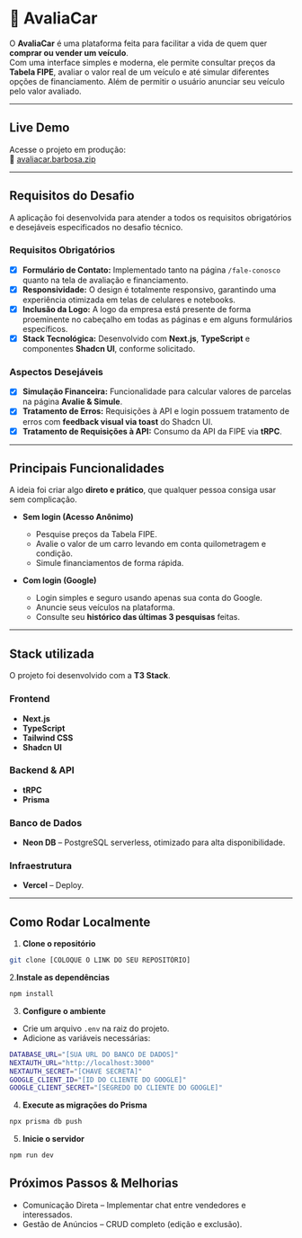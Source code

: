# 🚗 AvaliaCar

O **AvaliaCar** é uma plataforma feita para facilitar a vida de quem quer **comprar ou vender um veículo**.  
Com uma interface simples e moderna, ele permite consultar preços da **Tabela FIPE**, avaliar o valor real de um veículo e até simular diferentes opções de financiamento.
Além de permitir o usuário anunciar seu veículo pelo valor avaliado.  

---

## Live Demo
   Acesse o projeto em produção:  
🔗 [avaliacar.barbosa.zip](https://avaliacar.barbosa.zip)

---

## Requisitos do Desafio

A aplicação foi desenvolvida para atender a todos os requisitos obrigatórios e desejáveis especificados no desafio técnico.

### Requisitos Obrigatórios
- [x] **Formulário de Contato:** Implementado tanto na página `/fale-conosco` quanto na tela de avaliação e financiamento.  
- [x] **Responsividade:** O design é totalmente responsivo, garantindo uma experiência otimizada em telas de celulares e notebooks.  
- [x] **Inclusão da Logo:** A logo da empresa está presente de forma proeminente no cabeçalho em todas as páginas e em alguns formulários específicos.  
- [x] **Stack Tecnológica:** Desenvolvido com **Next.js**, **TypeScript** e componentes **Shadcn UI**, conforme solicitado.  

### Aspectos Desejáveis
- [x] **Simulação Financeira:** Funcionalidade para calcular valores de parcelas na página **Avalie & Simule**.  
- [x] **Tratamento de Erros:** Requisições à API e login possuem tratamento de erros com **feedback visual via toast** do Shadcn UI.  
- [x] **Tratamento de Requisições à API:** Consumo da API da FIPE via **tRPC**.

---

## Principais Funcionalidades

A ideia foi criar algo **direto e prático**, que qualquer pessoa consiga usar sem complicação.  

- **Sem login (Acesso Anônimo)**  
  - Pesquise preços da Tabela FIPE.  
  - Avalie o valor de um carro levando em conta quilometragem e condição.  
  - Simule financiamentos de forma rápida.  

- **Com login (Google)**  
  - Login simples e seguro usando apenas sua conta do Google.  
  - Anuncie seus veículos na plataforma.  
  - Consulte seu **histórico das últimas 3 pesquisas** feitas. 

---

## Stack utilizada

O projeto foi desenvolvido com a **T3 Stack**.

### Frontend
- **Next.js**  
- **TypeScript**
- **Tailwind CSS**
- **Shadcn UI** 

### Backend & API
- **tRPC**
- **Prisma**

### Banco de Dados
- **Neon DB** – PostgreSQL serverless, otimizado para alta disponibilidade.  

### Infraestrutura
- **Vercel** – Deploy.  

---

## Como Rodar Localmente

1. **Clone o repositório**
```bash
git clone [COLOQUE O LINK DO SEU REPOSITÓRIO]
```

2.**Instale as dependências**
```bash
npm install
```

3. **Configure o ambiente**
- Crie um arquivo `.env` na raiz do projeto.
- Adicione as variáveis necessárias:
```bash
DATABASE_URL="[SUA URL DO BANCO DE DADOS]"
NEXTAUTH_URL="http://localhost:3000"
NEXTAUTH_SECRET="[CHAVE SECRETA]"
GOOGLE_CLIENT_ID="[ID DO CLIENTE DO GOOGLE]"
GOOGLE_CLIENT_SECRET="[SEGREDO DO CLIENTE DO GOOGLE]"
```

4. **Execute as migrações do Prisma**
```bash
npx prisma db push
```

5. **Inicie o servidor**
```bash
npm run dev
```

## Próximos Passos & Melhorias
  - Comunicação Direta – Implementar chat entre vendedores e interessados.
  - Gestão de Anúncios – CRUD completo (edição e exclusão).
